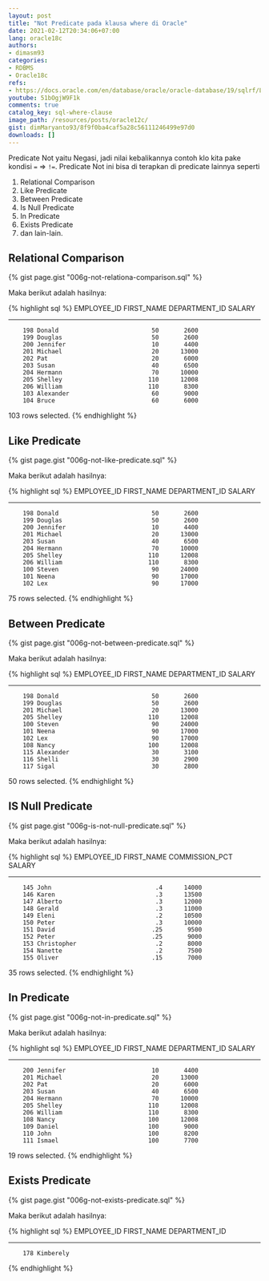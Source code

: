 ```yaml
---
layout: post
title: "Not Predicate pada klausa where di Oracle"
date: 2021-02-12T20:34:06+07:00
lang: oracle18c
authors:
- dimasm93
categories:
- RDBMS
- Oracle18c
refs: 
- https://docs.oracle.com/en/database/oracle/oracle-database/19/sqlrf/Logical-Conditions.html#GUID-C5E48AF2-3FF9-401D-A104-CDB5FC19E65F
youtube: 51bOgjW9F1k
comments: true
catalog_key: sql-where-clause
image_path: /resources/posts/oracle12c/
gist: dimMaryanto93/8f9f0ba4caf5a28c56111246499e97d0
downloads: []
---
```


Predicate Not yaitu Negasi, jadi nilai kebalikannya contoh klo kita pake kondisi `=` => `!=`. Predicate Not ini bisa di terapkan di predicate lainnya seperti 

1. Relational Comparison 
2. Like Predicate
3. Between Predicate
4. Is Null Predicate
5. In Predicate
6. Exists Predicate
7. dan lain-lain.

## Relational Comparison

{% gist page.gist "006g-not-relationa-comparison.sql" %}

Maka berikut adalah hasilnya:

{% highlight sql %}
EMPLOYEE_ID FIRST_NAME           DEPARTMENT_ID     SALARY
----------- -------------------- ------------- ----------
        198 Donald                          50       2600
        199 Douglas                         50       2600
        200 Jennifer                        10       4400
        201 Michael                         20      13000
        202 Pat                             20       6000
        203 Susan                           40       6500
        204 Hermann                         70      10000
        205 Shelley                        110      12008
        206 William                        110       8300
        103 Alexander                       60       9000
        104 Bruce                           60       6000

103 rows selected.
{% endhighlight %}

## Like Predicate

{% gist page.gist "006g-not-like-predicate.sql" %}

Maka berikut adalah hasilnya:

{% highlight sql %}
EMPLOYEE_ID FIRST_NAME           DEPARTMENT_ID     SALARY
----------- -------------------- ------------- ----------
        198 Donald                          50       2600
        199 Douglas                         50       2600
        200 Jennifer                        10       4400
        201 Michael                         20      13000
        203 Susan                           40       6500
        204 Hermann                         70      10000
        205 Shelley                        110      12008
        206 William                        110       8300
        100 Steven                          90      24000
        101 Neena                           90      17000
        102 Lex                             90      17000

75 rows selected.
{% endhighlight %}

## Between Predicate

{% gist page.gist "006g-not-between-predicate.sql" %}

Maka berikut adalah hasilnya:

{% highlight sql %}
EMPLOYEE_ID FIRST_NAME           DEPARTMENT_ID     SALARY
----------- -------------------- ------------- ----------
        198 Donald                          50       2600
        199 Douglas                         50       2600
        201 Michael                         20      13000
        205 Shelley                        110      12008
        100 Steven                          90      24000
        101 Neena                           90      17000
        102 Lex                             90      17000
        108 Nancy                          100      12008
        115 Alexander                       30       3100
        116 Shelli                          30       2900
        117 Sigal                           30       2800

50 rows selected.
{% endhighlight %}

## IS Null Predicate

{% gist page.gist "006g-is-not-null-predicate.sql" %}

Maka berikut adalah hasilnya:

{% highlight sql %}
EMPLOYEE_ID FIRST_NAME           COMMISSION_PCT     SALARY
----------- -------------------- -------------- ----------
        145 John                             .4      14000
        146 Karen                            .3      13500
        147 Alberto                          .3      12000
        148 Gerald                           .3      11000
        149 Eleni                            .2      10500
        150 Peter                            .3      10000
        151 David                           .25       9500
        152 Peter                           .25       9000
        153 Christopher                      .2       8000
        154 Nanette                          .2       7500
        155 Oliver                          .15       7000

35 rows selected.
{% endhighlight %}

## In Predicate

{% gist page.gist "006g-not-in-predicate.sql" %}

Maka berikut adalah hasilnya:

{% highlight sql %}
EMPLOYEE_ID FIRST_NAME           DEPARTMENT_ID     SALARY
----------- -------------------- ------------- ----------
        200 Jennifer                        10       4400
        201 Michael                         20      13000
        202 Pat                             20       6000
        203 Susan                           40       6500
        204 Hermann                         70      10000
        205 Shelley                        110      12008
        206 William                        110       8300
        108 Nancy                          100      12008
        109 Daniel                         100       9000
        110 John                           100       8200
        111 Ismael                         100       7700

19 rows selected.
{% endhighlight %}

## Exists Predicate

{% gist page.gist "006g-not-exists-predicate.sql" %}

Maka berikut adalah hasilnya:

{% highlight sql %}
EMPLOYEE_ID FIRST_NAME           DEPARTMENT_ID
----------- -------------------- -------------
        178 Kimberely
{% endhighlight %}
